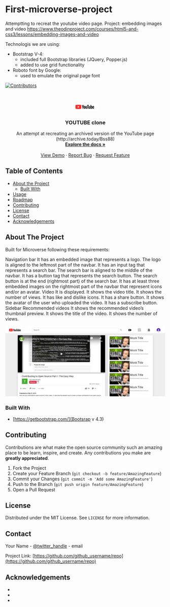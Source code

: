 # First-microverse-project
Attemptting to recreat the youtube video page.
Project: embedding images and video
https://www.theodinproject.com/courses/html5-and-css3/lessons/embedding-images-and-video

Technologis we are using:
- Bootstrap V-4:
  - included full Bootstrap libraries (JQuery, Popper.js)
  - added to use grid functionality 
- Roboto font by Google:
  - used to emulate the original page font


<!-- PROJECT SHIELDS -->
<!--
*** I'm using markdown "reference style" links for readability.
*** Reference links are enclosed in brackets [ ] instead of parentheses ( ).
*** See the bottom of this document for the declaration of the reference variables
*** for contributors-url, forks-url, etc. This is an optional, concise syntax you may use.
*** https://www.markdownguide.org/basic-syntax/#reference-style-links
-->
[![Contributors][contributors-shield]][contributors-url]




<!-- PROJECT LOGO -->
<br />
<p align="center">
  <a href="https://github.com/RodolfoRodriguezMata/First-microverse-project">
    <img src="images/YouTube-logo.jpg" alt="Logo" width="80">
    
  </a>

  <h3 align="center">YOUTUBE clone</h3>

  <p align="center">
    An attempt at recreating an archived version of the YouTube page
    (http://archive.today/Bss88)
    <br />
    <a href="https://github.com/RodolfoRodriguezMata/First-microverse-project"><strong>Explore the docs »</strong></a>
    <br />
    <br />
    <a href="https://raw.githack.com/RodolfoRodriguezMata/First-microverse-project/feature/index.html
">View Demo</a>
    ·
    <a href="https://github.com/RodolfoRodriguezMata/First-microverse-project/issues">Report Bug</a>
    ·
    <a href="https://github.com/RodolfoRodriguezMata/First-microverse-project/issues">Request Feature</a>
  </p>
</p>



<!-- TABLE OF CONTENTS -->
## Table of Contents

* [About the Project](#about-the-project)
  * [Built With](#built-with)
* [Usage](#usage)
* [Roadmap](#roadmap)
* [Contributing](#contributing)
* [License](#license)
* [Contact](#contact)
* [Acknowledgements](#acknowledgements)



<!-- ABOUT THE PROJECT -->
## About The Project

Built for Microverse following these requirements:

Navigation bar
It has an embedded image that represents a logo.
The logo is aligned to the leftmost part of the navbar.
It has an input tag that represents a search bar.
The search bar is aligned to the middle of the navbar.
It has a button tag that represents the search button.
The search button is at the end (rightmost part) of the search bar.
It has at least three embedded images on the rightmost part of the navbar that represent icons and/or an avatar.
Video
It is displayed.
It shows the video title.
It shows the number of views.
It has like and dislike icons.
It has a share button.
It shows the avatar of the user who uploaded the video.
It has a subscribe button.
Sidebar Recommended videos
It shows the recommended video’s thumbnail preview.
It shows the title of the video.
It shows the number of views.

[![Product Name Screen Shot][product-screenshot]](https://gyazo.com/013cd15a0a00ec857d6a21f848cab6d7)

### Built With

* [https://getbootstrap.com/](Bootsrap v 4.3)


<!-- CONTRIBUTING -->
## Contributing

Contributions are what make the open source community such an amazing place to be learn, inspire, and create. Any contributions you make are **greatly appreciated**.

1. Fork the Project
2. Create your Feature Branch (`git checkout -b feature/AmazingFeature`)
3. Commit your Changes (`git commit -m 'Add some AmazingFeature'`)
4. Push to the Branch (`git push origin feature/AmazingFeature`)
5. Open a Pull Request



<!-- LICENSE -->
## License

Distributed under the MIT License. See `LICENSE` for more information.



<!-- CONTACT -->
## Contact

Your Name - [@twitter_handle](https://twitter.com/twitter_handle) - email

Project Link: [https://github.com/github_username/repo](https://github.com/github_username/repo)



<!-- ACKNOWLEDGEMENTS -->
## Acknowledgements

* []()
* []()
* []()





<!-- MARKDOWN LINKS & IMAGES -->
<!-- https://www.markdownguide.org/basic-syntax/#reference-style-links -->
[contributors-shield]: https://img.shields.io/github/contributors/othneildrew/Best-README-Template.svg?style=flat-square
[contributors-url]: https://github.com/othneildrew/Best-README-Template/graphs/contributors
[forks-shield]: https://img.shields.io/github/forks/othneildrew/Best-README-Template.svg?style=flat-square
[forks-url]: https://github.com/othneildrew/Best-README-Template/network/members
[stars-shield]: https://img.shields.io/github/stars/othneildrew/Best-README-Template.svg?style=flat-square
[stars-url]: https://github.com/othneildrew/Best-README-Template/stargazers
[issues-shield]: https://img.shields.io/github/issues/othneildrew/Best-README-Template.svg?style=flat-square
[issues-url]: https://github.com/othneildrew/Best-README-Template/issues
[license-shield]: https://img.shields.io/github/license/othneildrew/Best-README-Template.svg?style=flat-square
[license-url]: https://github.com/othneildrew/Best-README-Template/blob/master/LICENSE.txt
[linkedin-shield]: https://img.shields.io/badge/-LinkedIn-black.svg?style=flat-square&logo=linkedin&colorB=555
[linkedin-url]: https://linkedin.com/in/othneildrew
[product-screenshot]: images/screenshot.png